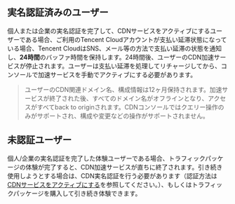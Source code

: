 ## 実名認証済みのユーザー
個人または企業の実名認証を完了して、CDNサービスをアクティブにするユーザーである場合、ご利用のTencent Cloudアカウントが支払い延滞状態になっている場合、Tencent CloudはSNS、メール等の方法で支払い延滞の状態を通知し、**24時間**のバッファ時間を保持します。24時間後、ユーザーのCDN加速サービスが停止されます。ユーザーは支払い延滞を処理してリチャージしてから、コンソールで加速サービスを手動でアクティブにする必要があります。
>ユーザーのCDN関連ドメイン名、構成情報は12ヶ月保持されます。加速サービスが終了された後、すべてのドメイン名がオフラインとなり、アクセスがすべてback to originされます。CDNコンソールではクエリー操作のみがサポートされ、構成や変更などの操作がサポートされません。

## 未認証ユーザー
個人/企業の実名認証を完了した体験ユーザーである場合、トラフィックパッケージの体験が完了すると、CDN加速サービスが直ちに終了されます。引き続き使用しようとする場合は、CDN実名認証を行う必要があります（認証方法は[CDNサービスをアクティブにする](https://intl.cloud.tencent.com/document/product/228/3149)を参照してください。）、もしくはトラフィックパッケージを購入して引き続き体験できます。
